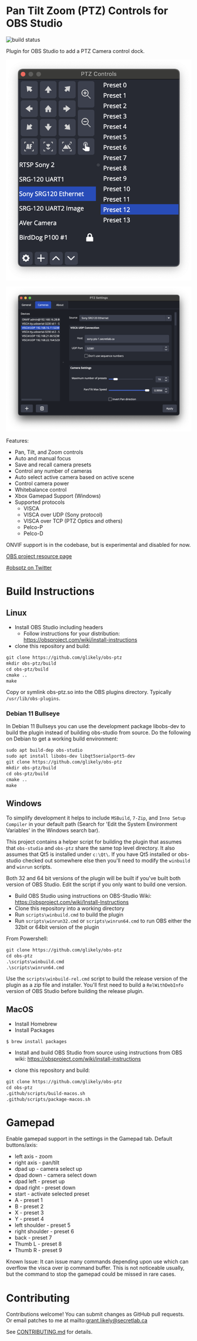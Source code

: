 # Pan Tilt Zoom (PTZ) Controls for OBS Studio

![build status](https://github.com/glikely/obs-ptz/actions/workflows/main.yml/badge.svg)

Plugin for OBS Studio to add a PTZ Camera control dock.

![PTZ Controls Screenshot](/doc/ptz-controls-screenshot.png?raw=true "OBS Studio PTZ Controls")

![PTZ Controls Screenshot](/doc/ptz-settings-screenshot.png?raw=true "OBS Studio PTZ Device Settings")

Features:

- Pan, Tilt, and Zoom controls
- Auto and manual focus
- Save and recall camera presets
- Control any number of cameras
- Auto select active camera based on active scene
- Control camera power
- Whitebalance control
- Xbox Gamepad Support (Windows)
- Supported protocols
  - VISCA
  - VISCA over UDP (Sony protocol)
  - VISCA over TCP (PTZ Optics and others)
  - Pelco-P
  - Pelco-D

ONVIF support is in the codebase, but is experimental and disabled for now.

[OBS project resource page](https://obsproject.com/forum/resources/ptz-controls.1284/)

[#obsptz on Twitter](https://twitter.com/hashtag/obsptz?s=09)

# Build Instructions

## Linux

- Install OBS Studio including headers
  - Follow instructions for your distribution: https://obsproject.com/wiki/install-instructions
- clone this repository and build:

```
git clone https://github.com/glikely/obs-ptz
mkdir obs-ptz/build
cd obs-ptz/build
cmake ..
make
```

Copy or symlink obs-ptz.so into the OBS plugins directory.
Typically `/usr/lib/obs-plugins`.

### Debian 11 Bullseye

In Debian 11 Bullseys you can use the development package libobs-dev to build
the plugin instead of building obs-studio from source.
Do the following on Debian to get a working build environment:

```
sudo apt build-dep obs-studio
sudo apt install libobs-dev libqt5serialport5-dev
git clone https://github.com/glikely/obs-ptz
mkdir obs-ptz/build
cd obs-ptz/build
cmake ..
make
```

## Windows

To simplify development it helps to include `MSBuild`, `7-Zip`, and `Inno Setup
Compiler` in your default path (Search for 'Edit the System Environment
Variables' in the Windows search bar).

This project contains a helper script for building the plugin that assumes that
`obs-studio` and `obs-ptz` share the same top level directory.
It also assumes that Qt5 is installed under `c:\Qt\`.
If you have Qt5 installed or obs-studio checked out somewhere else then you'll
need to modify the `winbuild` and `winrun` scripts.

Both 32 and 64 bit versions of the plugin will be built if you've built both
version of OBS Studio.
Edit the script if you only want to build one version.

- Build OBS Studio using instructions on OBS-Studio Wiki:
  https://obsproject.com/wiki/Install-Instructions
- Clone this repository into a working directory
- Run `scripts\winbuild.cmd` to build the plugin
- Run `scripts\winrun32.cmd` or `scripts\winrun64.cmd` to run OBS either the
  32bit or 64bit version of the plugin

From Powershell:

```
git clone https://github.com/glikely/obs-ptz
cd obs-ptz
.\scripts\winbuild.cmd
.\scripts\winrun64.cmd
```

Use the `scripts\winbuild-rel.cmd` script to build the release version of the
plugin as a zip file and installer.
You'll first need to build a `RelWithDebInfo` version of OBS Studio before
building the release plugin.

## MacOS

- Install Homebrew
- Install Packages

```
$ brew install packages
```

- Install and build OBS Studio from source using instructions from OBS wiki:
  https://obsproject.com/wiki/install-instructions

- clone this repository and build:

```
git clone https://github.com/glikely/obs-ptz
cd obs-ptz
.github/scripts/build-macos.sh
.github/scripts/package-macos.sh
```

# Gamepad
Enable gamepad support in the settings in the Gamepad tab.
Default buttons/axis:
* left axis - zoom
* right axis - pan/tilt
* dpad up - camera select up
* dpad down - camera select down
* dpad left - preset up
* dpad right - preset down
* start - activate selected preset
* A - preset 1
* B - preset 2
* X - preset 3
* Y - preset 4
* left shoulder - preset 5
* right shoulder - preset 6
* back - preset 7
* Thumb L - preset 8
* Thumb R - preset 9

Known Issue:
It can issue many commands depending upon use which can overflow the visca over ip command buffer.
This is not noticeable usually, but the command to stop the gamepad could be missed in rare cases.

# Contributing

Contributions welcome!
You can submit changes as GitHub pull requests.
Or email patches to me at mailto:grant.likely@secretlab.ca

See [CONTRIBUTING.md](CONTRIBUTING.md) for details.
